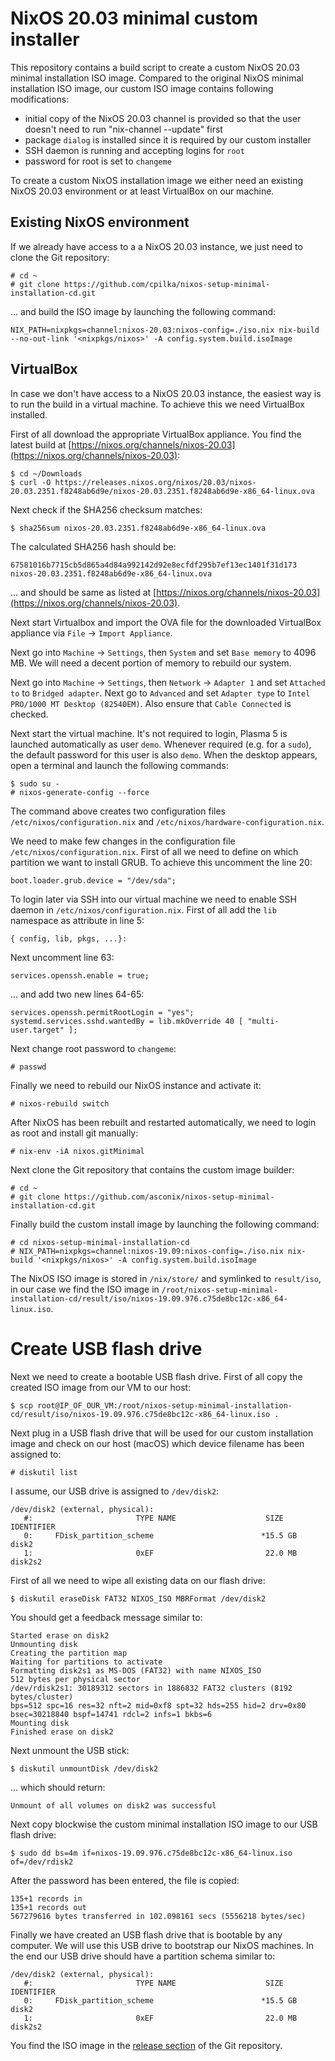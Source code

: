 # NixOS 20.03 minimal custom installer

This repository contains a build script to create a custom NixOS 20.03 minimal installation ISO image. Compared to the original NixOS minimal installation ISO image, our custom ISO image contains following modifications:

- initial copy of the NixOS 20.03 channel is provided so that the user doesn't need to run "nix-channel --update" first
- package `dialog` is installed since it is required by our custom installer
- SSH daemon is running and accepting logins for `root`
- password for root is set to `changeme`

To create a custom NixOS installation image we either need an existing NixOS 20.03 environment or at least VirtualBox on our machine.

## Existing NixOS environment

If we already have access to a a NixOS 20.03 instance, we just need to clone the Git repository:

```
# cd ~
# git clone https://github.com/cpilka/nixos-setup-minimal-installation-cd.git
```

... and build the ISO image by launching the following command:

```
NIX_PATH=nixpkgs=channel:nixos-20.03:nixos-config=./iso.nix nix-build --no-out-link '<nixpkgs/nixos>' -A config.system.build.isoImage
```

## VirtualBox

In case we don't have access to a NixOS 20.03 instance, the easiest way is to run the build in a virtual machine. To achieve this we need VirtualBox installed.

First of all download the appropriate VirtualBox appliance. You find the latest build at [https://nixos.org/channels/nixos-20.03](https://nixos.org/channels/nixos-20.03):

```
$ cd ~/Downloads
$ curl -O https://releases.nixos.org/nixos/20.03/nixos-20.03.2351.f8248ab6d9e/nixos-20.03.2351.f8248ab6d9e-x86_64-linux.ova
```

Next check if the SHA256 checksum matches:

```
$ sha256sum nixos-20.03.2351.f8248ab6d9e-x86_64-linux.ova 
```

The calculated SHA256 hash should be:

```
67581016b7715cb5d865a4d84a992142d92e8ecfdf295b7ef13ec1401f31d173  nixos-20.03.2351.f8248ab6d9e-x86_64-linux.ova
```

... and should be same as listed at [https://nixos.org/channels/nixos-20.03](https://nixos.org/channels/nixos-20.03).

Next start Virtualbox and import the OVA file for the downloaded VirtualBox appliance via `File` -> `Import Appliance`.

Next go into `Machine` -> `Settings`, then `System` and set `Base memory` to 4096 MB. We will need a decent portion of memory to rebuild our system.

Next go into `Machine` -> `Settings`, then `Network` -> `Adapter 1`  and set `Attached to` to `Bridged adapter`. Next go to `Advanced` and set `Adapter type` to `Intel PRO/1000 MT Desktop (82540EM)`. Also ensure that `Cable Connected` is checked.

Next start the virtual machine. It's not required to login, Plasma 5 is launched automatically as user `demo`. Whenever required (e.g. for a `sudo`), the default password for this user is also `demo`. When the desktop appears, open a terminal and launch the following commands:
 
```
$ sudo su -
# nixos-generate-config --force
```

The command above creates two configuration files `/etc/nixos/configuration.nix` and `/etc/nixos/hardware-configuration.nix`.
 
We need to make few changes in the configuration file `/etc/nixos/configuration.nix`. First of all we need to define on which partition we want to install GRUB. To achieve this uncomment the line 20:

```
boot.loader.grub.device = "/dev/sda";
``` 
 
To login later via SSH into our virtual machine we need to enable SSH daemon in `/etc/nixos/configuration.nix`. First of all add the `lib` namespace as attribute in line 5:
 
```
{ config, lib, pkgs, ...}:
```
 
Next uncomment line 63:

```
services.openssh.enable = true;
```

... and add two new lines 64-65:

```
services.openssh.permitRootLogin = "yes";
systemd.services.sshd.wantedBy = lib.mkOverride 40 [ "multi-user.target" ];
```

Next change root password to `changeme`:

```
# passwd
```

Finally we need to rebuild our NixOS instance and activate it:

```
# nixos-rebuild switch
```

After NixOS has been rebuilt and restarted automatically, we need to login as root and install git manually:

```
# nix-env -iA nixos.gitMinimal
```

Next clone the Git repository that contains the custom image builder:

```
# cd ~
# git clone https://github.com/asconix/nixos-setup-minimal-installation-cd.git
```

Finally build the custom install image by launching the following command:

```
# cd nixos-setup-minimal-installation-cd
# NIX_PATH=nixpkgs=channel:nixos-19.09:nixos-config=./iso.nix nix-build '<nixpkgs/nixos>' -A config.system.build.isoImage
```

The NixOS ISO image is stored in `/nix/store/` and symlinked to `result/iso`, in our case we find the ISO image in `/root/nixos-setup-minimal-installation-cd/result/iso/nixos-19.09.976.c75de8bc12c-x86_64-linux.iso`.

# Create USB flash drive

Next we need to create a bootable USB flash drive. First of all copy the created ISO image from our VM to our host:

```
$ scp root@IP_OF_OUR_VM:/root/nixos-setup-minimal-installation-cd/result/iso/nixos-19.09.976.c75de8bc12c-x86_64-linux.iso .
```

Next plug in a USB flash drive that will be used for our custom installation image and check on our host (macOS) which device filename has been assigned to:

```
# diskutil list
```

I assume, our USB drive is assigned to `/dev/disk2`:

```
/dev/disk2 (external, physical):
   #:                       TYPE NAME                    SIZE       IDENTIFIER
   0:     FDisk_partition_scheme                        *15.5 GB    disk2
   1:                       0xEF                         22.0 MB    disk2s2
```

First of all we need to wipe all existing data on our flash drive:

```
$ diskutil eraseDisk FAT32 NIXOS_ISO MBRFormat /dev/disk2
```

You should get a feedback message similar to:

```
Started erase on disk2
Unmounting disk
Creating the partition map
Waiting for partitions to activate
Formatting disk2s1 as MS-DOS (FAT32) with name NIXOS_ISO
512 bytes per physical sector
/dev/rdisk2s1: 30189312 sectors in 1886832 FAT32 clusters (8192 bytes/cluster)
bps=512 spc=16 res=32 nft=2 mid=0xf8 spt=32 hds=255 hid=2 drv=0x80 bsec=30218840 bspf=14741 rdcl=2 infs=1 bkbs=6
Mounting disk
Finished erase on disk2
```

Next unmount the USB stick:

```
$ diskutil unmountDisk /dev/disk2
```

... which should return:

```
Unmount of all volumes on disk2 was successful
```

Next copy blockwise the custom minimal installation ISO image to our USB flash drive:

```
$ sudo dd bs=4m if=nixos-19.09.976.c75de8bc12c-x86_64-linux.iso of=/dev/rdisk2
```

After the password has been entered, the file is copied:

```
135+1 records in
135+1 records out
567279616 bytes transferred in 102.098161 secs (5556218 bytes/sec)
```

Finally we have created an USB flash drive that is bootable by any computer. We will use this USB drive to bootstrap our NixOS machines. In the end our USB drive should have a partition schema similar to:

```
/dev/disk2 (external, physical):
   #:                       TYPE NAME                    SIZE       IDENTIFIER
   0:     FDisk_partition_scheme                        *15.5 GB    disk2
   1:                       0xEF                         22.0 MB    disk2s2
```

You find the ISO image in the [release section](https://github.com/asconix/nixos-setup-minimal-installation-cd/releases) of the Git repository.

